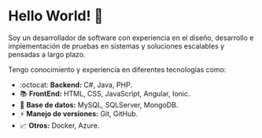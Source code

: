 # Hello World! 👋

Soy un desarrollador de software con experiencia en el diseño, desarrollo e implementación de pruebas en sistemas y soluciones escalables y pensadas a largo plazo.

Tengo conocimiento y experiencia en diferentes tecnologías como:

* :octocat: **Backend:** C#, Java, PHP.
* :books: **FrontEnd:** HTML, CSS, JavaScript, Angular, Ionic.
* :dart: **Base de datos:** MySQL, SQLServer, MongoDB.
* :zap: **Manejo de versiones:** Git, GitHub.
* :chart_with_upwards_trend: **Otros:** Docker, Azure.
